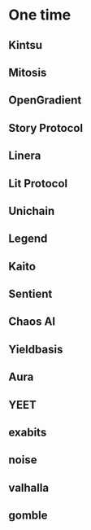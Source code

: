 # One time
## Kintsu
## Mitosis 
## OpenGradient
## Story Protocol
## Linera
## Lit Protocol
## Unichain
## Legend
## Kaito
## Sentient
## Chaos AI
## Yieldbasis
## Aura
## YEET
## exabits
## noise
## valhalla
## gomble

